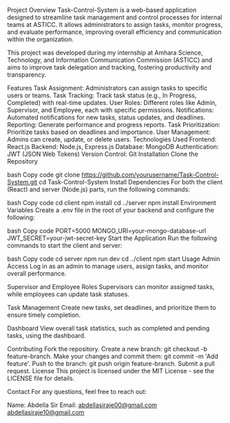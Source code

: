 Project Overview
Task-Control-System is a web-based application designed to streamline task management and control processes for internal teams at ASTICC. It allows administrators to assign tasks, monitor progress, and evaluate performance, improving overall efficiency and communication within the organization.

This project was developed during my internship at Amhara Science, Technology, and Information Communication Commission (ASTICC) and aims to improve task delegation and tracking, fostering productivity and transparency.

Features
Task Assignment: Administrators can assign tasks to specific users or teams.
Task Tracking: Track task status (e.g., In Progress, Completed) with real-time updates.
User Roles: Different roles like Admin, Supervisor, and Employee, each with specific permissions.
Notifications: Automated notifications for new tasks, status updates, and deadlines.
Reporting: Generate performance and progress reports.
Task Prioritization: Prioritize tasks based on deadlines and importance.
User Management: Admins can create, update, or delete users.
Technologies Used
Frontend: React.js
Backend: Node.js, Express.js
Database: MongoDB
Authentication: JWT (JSON Web Tokens)
Version Control: Git
Installation
Clone the Repository

bash
Copy code
git clone https://github.com/yourusername/Task-Control-System.git
cd Task-Control-System
Install Dependencies
For both the client (React) and server (Node.js) parts, run the following commands:

bash
Copy code
cd client
npm install
cd ../server
npm install
Environment Variables
Create a .env file in the root of your backend and configure the following:

bash
Copy code
PORT=5000
MONGO_URI=your-mongo-database-url
JWT_SECRET=your-jwt-secret-key
Start the Application
Run the following commands to start the client and server:

bash
Copy code
cd server
npm run dev
cd ../client
npm start
Usage
Admin Access
Log in as an admin to manage users, assign tasks, and monitor overall performance.

Supervisor and Employee Roles
Supervisors can monitor assigned tasks, while employees can update task statuses.

Task Management
Create new tasks, set deadlines, and prioritize them to ensure timely completion.

Dashboard
View overall task statistics, such as completed and pending tasks, using the dashboard.

Contributing
Fork the repository.
Create a new branch: git checkout -b feature-branch.
Make your changes and commit them: git commit -m 'Add feature'.
Push to the branch: git push origin feature-branch.
Submit a pull request.
License
This project is licensed under the MIT License - see the LICENSE file for details.

Contact
For any questions, feel free to reach out:

Name: Abdella Sir
Email: abdellasiraje00@gmail.com
       abdellasiraje10@gmail.com
